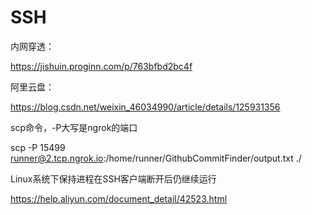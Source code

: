 # SSH

内网穿透：

https://jishuin.proginn.com/p/763bfbd2bc4f

阿里云盘：

https://blog.csdn.net/weixin_46034990/article/details/125931356

scp命令，-P大写是ngrok的端口

scp -P 15499 runner@2.tcp.ngrok.io:/home/runner/GithubCommitFinder/output.txt ./

Linux系统下保持进程在SSH客户端断开后仍继续运行

https://help.aliyun.com/document_detail/42523.html
